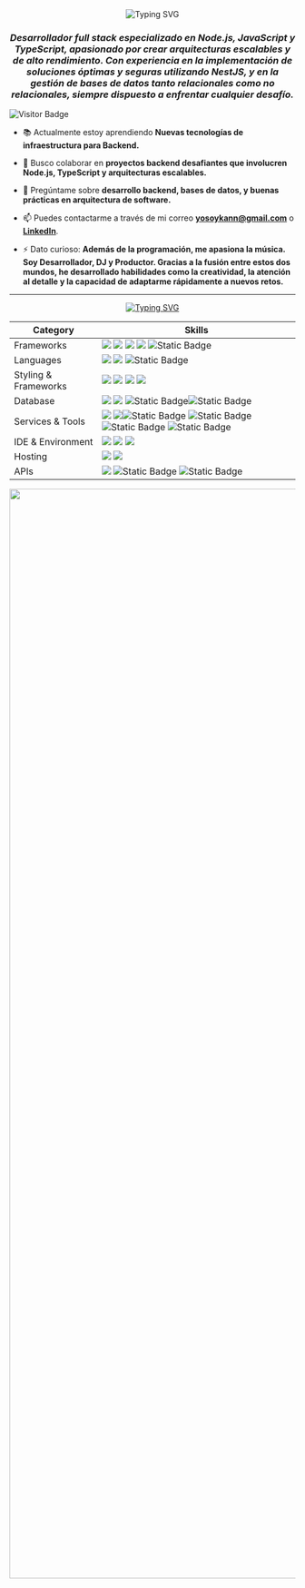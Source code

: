 <div align="center">
    <img src="https://readme-typing-svg.demolab.com?font=Marcellus&size=34&pause=1000&color=F7D50F&width=435&lines=Bienvenido;Yo+soy+Kristian+Kamilo" alt="Typing SVG" />
</div>

<h3 align="center">
    <em>Desarrollador full stack especializado en Node.js, JavaScript y TypeScript, apasionado por crear arquitecturas escalables y de alto rendimiento. Con experiencia en la implementación de soluciones óptimas y seguras utilizando NestJS, y en la gestión de bases de datos tanto relacionales como no relacionales, siempre dispuesto a enfrentar cualquier desafío.</em>
</h3>

![Visitor Badge](https://visitor-badge.glitch.me/badge?page_id=Kann2411&label=VISITANTES&labelColor=000000&left_color=green&right_color=red)

<p>

- 📚 Actualmente estoy aprendiendo **Nuevas tecnologías de infraestructura para Backend.**

- 🤝 Busco colaborar en **proyectos backend desafiantes que involucren Node.js, TypeScript y arquitecturas escalables.**

- 💬 Pregúntame sobre **desarrollo backend, bases de datos, y buenas prácticas en arquitectura de software.**

- 📫 Puedes contactarme a través de mi correo **yosoykann@gmail.com** o [**LinkedIn**](https://www.linkedin.com/in/kristian-ferrin-583976270/).

- ⚡ Dato curioso: **Además de la programación, me apasiona la música. Soy Desarrollador, DJ y Productor. Gracias a la fusión entre estos dos mundos, he desarrollado habilidades como la creatividad, la atención al detalle y la capacidad de adaptarme rápidamente a nuevos retos.**

</p>

<hr>

<div align="center">

[![Typing SVG](https://readme-typing-svg.demolab.com?font=Marcellus&size=34&pause=1000&color=F1F7ED&width=435&lines=Mis+habilidades)](https://git.io/typing-svg)

</div>

<div align="center">



| Category             | Skills   |
| -------------------- | ----------------------------------------------------------------------------------------------------------------------------------------------------------------------------------------------------------------------------------------------------------------------------------------------------------------------------------------------------------------------------------------------------------------------------------------------------------------------------------------------------------------------------------------------------------------------------------------------------------------------------------------------------------------------------------------------------------------------------------------------------------------------------------------------------------------------------------------------------------------------------------------------------------------------------------------------------------------------------------------- |
| Frameworks           | <img src="https://img.shields.io/badge/next.js-000000?style=for-the-badge&logo=nextdotjs&logoColor=white"/> <img src="https://img.shields.io/badge/React-20232A?style=for-the-badge&logo=react&logoColor=61DAFB"/> <img src="https://img.shields.io/badge/Express.js-000000?style=for-the-badge&logo=express&logoColor=white"/> <img src="https://img.shields.io/badge/Node.js-339933?style=for-the-badge&logo=nodedotjs&logoColor=white"/> <img alt="Static Badge" src="https://img.shields.io/badge/nestjs-E0234E?style=for-the-badge&logo=nestjs&logoColor=black">                                                                                                                                                                                                                                                                                                                                                                                                                     |
| Languages            | <img src="https://img.shields.io/badge/JavaScript-323330?style=for-the-badge&logo=javascript&logoColor=F7DF1E"/> <img src="https://img.shields.io/badge/TypeScript-007ACC?style=for-the-badge&logo=typescript&logoColor=white"/> <img alt="Static Badge" src="https://img.shields.io/badge/markdown-000000?style=for-the-badge&logo=markdown&logoColor=white">                                                                                                                                                                                                                                                                                                                                                                                                                                                                                                                                                                                                                            |
| Styling & Frameworks | <img src="https://img.shields.io/badge/HTML5-E34F26?style=for-the-badge&logo=html5&logoColor=white" /> <img src="https://img.shields.io/badge/CSS3-1572B6?style=for-the-badge&logo=css3&logoColor=white" /> <img src="https://img.shields.io/badge/Tailwind_CSS-38B2AC?style=for-the-badge&logo=tailwind-css&logoColor=white"/> <img src="https://img.shields.io/badge/Bootstrap-563D7C?style=for-the-badge&logo=bootstrap&logoColor=white" />                                                                                                                                                                                                                                                                                                                                                                                                                    |
| Database             | <img src="https://img.shields.io/badge/MongoDB-4EA94B?style=for-the-badge&logo=mongodb&logoColor=white"/> <img src="https://img.shields.io/badge/mongoose-880000?style=for-the-badge&logo=udacity&logoColor=white" /> <img alt="Static Badge" src="https://img.shields.io/badge/postgresql-4169E1?style=for-the-badge&logo=postgresql&logoColor=white"><img alt="Static Badge" src="https://img.shields.io/badge/typeorm-FE0803?style=for-the-badge&logo=typeorm&logoColor=black">                                                                                                                                                                                                                                                                                                                                                                             |
| Services & Tools     | <a href="https://github.com/Anmol-Baranwal"><img src="https://img.shields.io/badge/GitHub-000000?style=for-the-badge&logo=github&logoColor=white"/></a> <img src="https://img.shields.io/badge/GIT-E44C30?style=for-the-badge&logo=git&logoColor=white"/><img alt="Static Badge" src="https://img.shields.io/badge/npm-CB3837?style=for-the-badge&logo=npm"> <img alt="Static Badge" src="https://img.shields.io/badge/docker-2496ED?style=for-the-badge&logo=docker&logoColor=black"><img alt="Static Badge" src="https://img.shields.io/badge/cloudinary-3448C5?style=for-the-badge&logo=cloudinary&logoColor=white"> <img alt="Static Badge" src="https://img.shields.io/badge/swagger-85EA2D?style=for-the-badge&logo=swagger&logoColor=black"> |
| IDE & Environment    | <img src="https://img.shields.io/badge/VSCode-0078D4?style=for-the-badge&logo=visual%20studio%20code&logoColor=white" /> <img src="https://img.shields.io/badge/Google_chrome-4285F4?style=for-the-badge&logo=Google-chrome&logoColor=white" /> <img src="https://img.shields.io/badge/eslint-3A33D1?style=for-the-badge&logo=eslint&logoColor=white" />                                                                                                                                                                                                                                                                                                                                                                                                                                                                                                                                                                                                                                  |
| Hosting              | <img src="https://img.shields.io/badge/Vercel-000000?style=for-the-badge&logo=vercel&logoColor=white"/> <img src="https://img.shields.io/badge/Render-46E3B7?style=for-the-badge&logo=render&logoColor=white"/>                                                                                                                                                                                                                                                                                                                                                                                                                                                                                                                                                                                                                                                                                                                                                                           |
| APIs                 | <img src="https://img.shields.io/badge/Postman-FF6C37?style=for-the-badge&logo=Postman&logoColor=white" /> <img alt="Static Badge" src="https://img.shields.io/badge/insomnia-4000BF?style=for-the-badge&logo=insomnia&logoColor=white"> <img alt="Static Badge" src="https://img.shields.io/badge/axios-5A29E4?style=for-the-badge&logo=axios&logoColor=black">
</div>

<img src="https://www.animatedimages.org/data/media/562/animated-line-image-0184.gif" width="1920" />